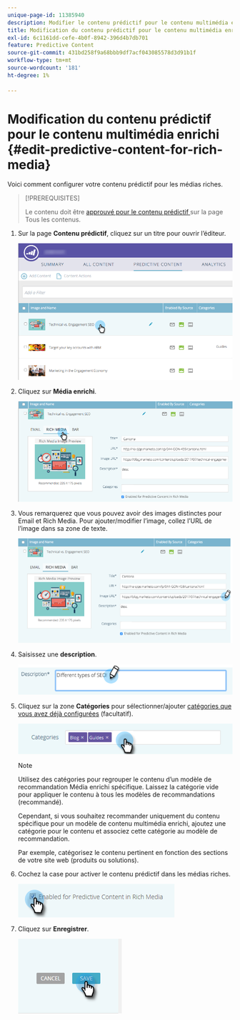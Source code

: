 ```yaml
---
unique-page-id: 11385940
description: Modifier le contenu prédictif pour le contenu multimédia enrichi - Documents Marketo - Documentation du produit
title: Modification du contenu prédictif pour le contenu multimédia enrichi
exl-id: 6c1161dd-cefe-4b0f-8942-396d4b7db701
feature: Predictive Content
source-git-commit: 431bd258f9a68bbb9df7acf043085578d3d91b1f
workflow-type: tm+mt
source-wordcount: '181'
ht-degree: 1%

---
```


# Modification du contenu prédictif pour le contenu multimédia enrichi {#edit-predictive-content-for-rich-media}

Voici comment configurer votre contenu prédictif pour les médias riches.

>[!PREREQUISITES]
>
>Le contenu doit être [ approuvé pour le contenu prédictif ](/help/marketo/product-docs/predictive-content/working-with-all-content/approve-a-title-for-predictive-content.md) sur la page Tous les contenus.

1. Sur la page **Contenu prédictif**, cliquez sur un titre pour ouvrir l’éditeur.

   ![](assets/image2017-10-3-9-3a40-3a38.png)

1. Cliquez sur **Média enrichi**.

   ![](assets/image2017-10-3-9-3a41-3a33.png)

1. Vous remarquerez que vous pouvez avoir des images distinctes pour Email et Rich Media. Pour ajouter/modifier l’image, collez l’URL de l’image dans sa zone de texte.

   ![](assets/image2017-10-3-9-3a42-3a20.png)

1. Saisissez une **description**.

   ![](assets/image2017-10-3-9-3a43-3a43.png)

1. Cliquez sur la zone **Catégories** pour sélectionner/ajouter [catégories que vous avez déjà configurées](/help/marketo/product-docs/predictive-content/getting-started/set-up-categories.md) (facultatif).

   ![](assets/image2017-10-3-9-3a55-3a57.png)

   >[!NOTE]
   >
   >Utilisez des catégories pour regrouper le contenu d’un modèle de recommandation Média enrichi spécifique. Laissez la catégorie vide pour appliquer le contenu à tous les modèles de recommandations (recommandé).
   >
   >Cependant, si vous souhaitez recommander uniquement du contenu spécifique pour un modèle de contenu multimédia enrichi, ajoutez une catégorie pour le contenu et associez cette catégorie au modèle de recommandation.
   >
   >Par exemple, catégorisez le contenu pertinent en fonction des sections de votre site web (produits ou solutions).

1. Cochez la case pour activer le contenu prédictif dans les médias riches.

   ![](assets/six-1.png)

1. Cliquez sur **Enregistrer**.

   ![](assets/save.png)
